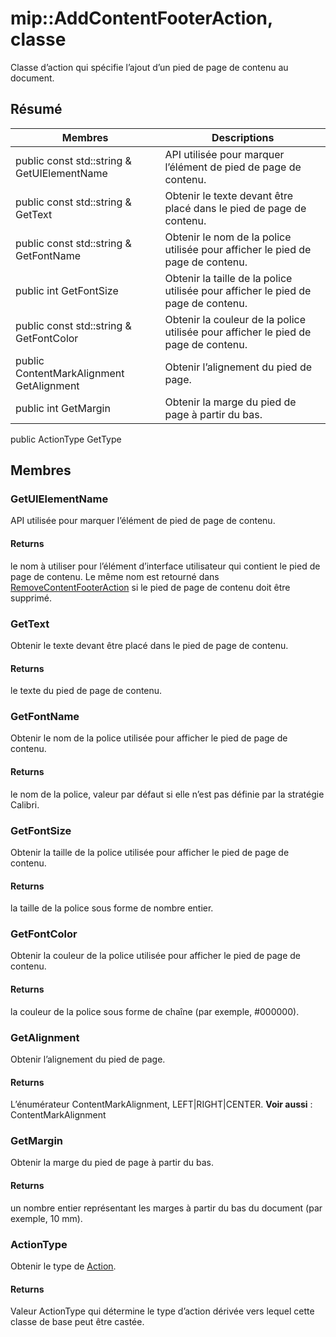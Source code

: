 # <a name="class-mipaddcontentfooteraction"></a>mip::AddContentFooterAction, classe 
Classe d’action qui spécifie l’ajout d’un pied de page de contenu au document.
## <a name="summary"></a>Résumé
 Membres                        | Descriptions                                
--------------------------------|---------------------------------------------
public const std::string & GetUIElementName | API utilisée pour marquer l’élément de pied de page de contenu.
public const std::string & GetText | Obtenir le texte devant être placé dans le pied de page de contenu.
public const std::string & GetFontName | Obtenir le nom de la police utilisée pour afficher le pied de page de contenu.
public int GetFontSize | Obtenir la taille de la police utilisée pour afficher le pied de page de contenu.
public const std::string & GetFontColor | Obtenir la couleur de la police utilisée pour afficher le pied de page de contenu.
public ContentMarkAlignment GetAlignment | Obtenir l’alignement du pied de page.
public int GetMargin | Obtenir la marge du pied de page à partir du bas.
public ActionType GetType
## <a name="members"></a>Membres
### <a name="getuielementname"></a>GetUIElementName
API utilisée pour marquer l’élément de pied de page de contenu.
#### <a name="returns"></a>Returns
le nom à utiliser pour l’élément d’interface utilisateur qui contient le pied de page de contenu. Le même nom est retourné dans [RemoveContentFooterAction](#classmip_1_1_remove_content_footer_action) si le pied de page de contenu doit être supprimé.
### <a name="gettext"></a>GetText
Obtenir le texte devant être placé dans le pied de page de contenu.
#### <a name="returns"></a>Returns
le texte du pied de page de contenu.
### <a name="getfontname"></a>GetFontName
Obtenir le nom de la police utilisée pour afficher le pied de page de contenu.
#### <a name="returns"></a>Returns
le nom de la police, valeur par défaut si elle n’est pas définie par la stratégie Calibri.
### <a name="getfontsize"></a>GetFontSize
Obtenir la taille de la police utilisée pour afficher le pied de page de contenu.
#### <a name="returns"></a>Returns
la taille de la police sous forme de nombre entier.
### <a name="getfontcolor"></a>GetFontColor
Obtenir la couleur de la police utilisée pour afficher le pied de page de contenu.
#### <a name="returns"></a>Returns
la couleur de la police sous forme de chaîne (par exemple, #000000).
### <a name="getalignment"></a>GetAlignment
Obtenir l’alignement du pied de page.
#### <a name="returns"></a>Returns
L’énumérateur ContentMarkAlignment, LEFT|RIGHT|CENTER. 
**Voir aussi** : ContentMarkAlignment
### <a name="getmargin"></a>GetMargin
Obtenir la marge du pied de page à partir du bas.
#### <a name="returns"></a>Returns
un nombre entier représentant les marges à partir du bas du document (par exemple, 10 mm).
### <a name="actiontype"></a>ActionType
Obtenir le type de [Action](#classmip_1_1_action).
#### <a name="returns"></a>Returns
Valeur ActionType qui détermine le type d’action dérivée vers lequel cette classe de base peut être castée.